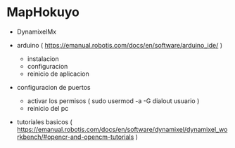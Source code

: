 # MapHokuyo

- DynamixelMx

- arduino ( https://emanual.robotis.com/docs/en/software/arduino_ide/ )

  - instalacion
  - configuracion
  - reinicio de aplicacion

- configuracion de puertos

  - activar los permisos ( sudo usermod -a -G dialout usuario )
  - reinicio del pc

- tutoriales basicos ( https://emanual.robotis.com/docs/en/software/dynamixel/dynamixel_workbench/#opencr-and-opencm-tutorials )
